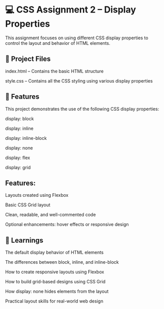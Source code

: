 # 💻 CSS Assignment 2 – Display Properties

This assignment focuses on using different CSS display properties to control the layout and behavior of HTML elements.

## 📁 Project Files
index.html – Contains the basic HTML structure

style.css – Contains all the CSS styling using various display properties

## 🎯 Features

This project demonstrates the use of the following CSS display properties:

display: block

display: inline

display: inline-block

display: none

display: flex

display: grid

## Features:
Layouts created using Flexbox

Basic CSS Grid layout

Clean, readable, and well-commented code

Optional enhancements: hover effects or responsive design

## 📘 Learnings
The default display behavior of HTML elements

The differences between block, inline, and inline-block

How to create responsive layouts using Flexbox

How to build grid-based designs using CSS Grid

How display: none hides elements from the layout

Practical layout skills for real-world web design
